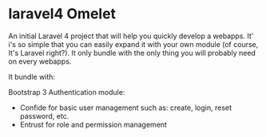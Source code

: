 laravel4 Omelet
===============

An initial Laravel 4 project that will help you quickly develop a webapps. It' i's so simple that you can easily expand it with your own module (of course, It's Laravel right?). It only bundle with the only thing you will probably need on every webapps.

It bundle with:

Bootstrap 3
Authentication module:
- Confide for basic user management such as: create, login, reset password, etc.
- Entrust for role and permission management
